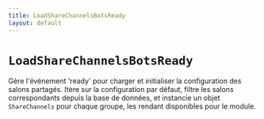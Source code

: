 ```yaml
---
title: LoadShareChannelsBotsReady
layout: default
---
```


# `LoadShareChannelsBotsReady`

Gère l'événement 'ready' pour charger et initialiser la configuration des salons partagés. Itère sur la configuration par défaut, filtre les salons correspondants depuis la base de données, et instancie un objet `ShareChannels` pour chaque groupe, les rendant disponibles pour le module.

